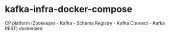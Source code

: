 # kafka-infra-docker-compose
CP platform (Zookeeper - Kafka - Schema Registry - Kafka Connect - Kafka REST) dockerized
